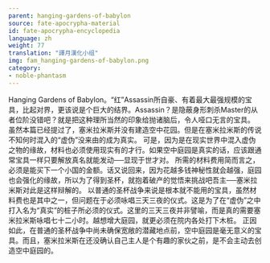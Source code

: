 ```yaml
---
parent: hanging-gardens-of-babylon
source: fate-apocrypha-material
id: fate-apocrypha-encyclopedia
language: zh
weight: 77
translation: "譯月漢化小组"
img: fam_hanging-gardens-of-babylon.png
category:
- noble-phantasm
---
```


Hanging Gardens of Babylon。“红”Assassin所自豪、有着最大最强规模的宝具，比起对界，更该说是个巨大的结界。Assassin？是隐蔽身形刺杀Master的从者位阶没错吧？就是把这种理所当然的印象给抛诸脑后，令人哑口无言的宝具。
虽然本篇已经提过了，塞米拉米斯并没有建造空中花园。但是在塞米拉米斯的传说不知何时混入的“虚伪”没来由的成为真实。
可是，因为是在现实世界中混入虚伪之物的缘故，材料也必须使用现实有的才行。如果空中庭园是真实的话，应该跟通常宝具一样只要解放真名就能发动──显现于世才对。
所需的材料费用简而言之，必须是能买下一个小国的金额。话又说回来，因为花越多钱神秘性就会越强，庭园也会强化的缘故，所以为了得到圣杯，就抱着破产的觉悟来挑战吧吾主──塞米拉米斯对此是这样辩解的。
以普通的圣杯战争来说是根本就不能用的宝具，虽然材料费也是其中之一，但问题在于必须咏唱三天三夜的仪式。这是为了在“虚伪”之中打入名为“真实”的桩子所必须的仪式。这里的三天三夜并非譬喻，而是真的需要塞米拉米斯咏唱七十二小时。越想增大庭园，就更必须在院内各处打下木桩。
正因如此，在普通的圣杯战争中尚未确保宽敞的潜藏地点前，空中庭园是毫无意义的宝具。而且，塞米拉米斯在还没确认自己主人是个有趣的家伙之前，是不会主动去创造空中庭园的。

